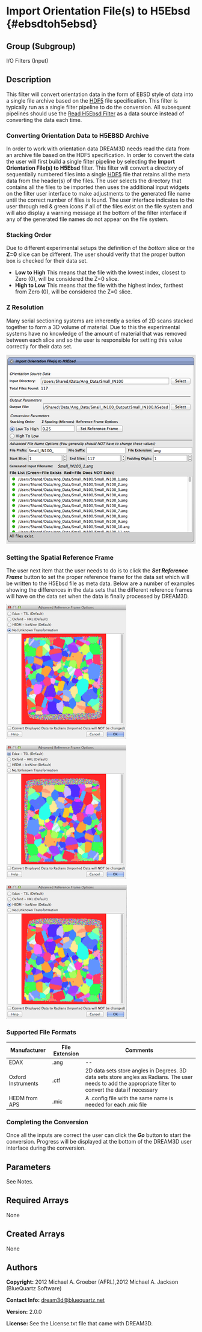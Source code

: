 Import Orientation File(s) to H5Ebsd {#ebsdtoh5ebsd}
======

## Group (Subgroup) ##
I/O Filters (Input)

## Description ##
This filter will convert orientation data in the form of EBSD style of data into a single file archive based on the [HDF5](http://www.hdfgroup.org) file specification. This filter is typically run as a single filter pipeline to do the conversion. All subsequent pipelines should use the [Read H5Ebsd Filter](readh5ebsd.html) as a data source instead of converting the data each time.

### Converting Orientation Data to H5EBSD Archive ###
In order to work with orientation data DREAM3D needs read the data from an archive file based on the HDF5 specification. In order to convert the data the user will first build a single filter pipeline by selecting the **Import Orientation File(s) to H5Ebsd** filter. This filter will convert a directory of sequentially numbered files into a single [HDF5](http://www.hdfgroup.org) file that retains all the meta data from the header(s) of the files. The user selects the directory that contains all the files to be imported then uses the additional input widgets on the filter user interface to make adjustments to the generated file name until the correct number of files is found. The user interface indicates to the user through red & green icons if all of the files exist on the file system and will also display a warning message at the bottom of the filter interface if any of the generated file names do not appear on the file system.

### Stacking Order ###
Due to different experimental setups the definition of the _bottom_ slice or the **Z=0** slice can be different. The user should verify that the proper button box is checked for their data set. 

+ **Low to High** This means that the file with the lowest index, closest to Zero (0), will be considered the Z=0 slice.
+ **High to Low** This means that the file with the highest index, farthest from Zero (0), will be considered the Z=0 slice.

### Z Resolution ###
Many serial sectioning systems are inherently a series of 2D scans stacked together to form a 3D volume of material. Due to this the experimental systems have no knowledge of the amount of material that was removed between each slice and so the user is responsible for setting this value correctly for their data set.

![Import Orientation Files User Interface](ImportOrientationDataFilter.png)

### Setting the Spatial Reference Frame ###
The user next item that the user needs to do is to click the _**Set Reference Frame**_ button to set the proper reference frame for the data set which will be written to the H5Ebsd file as meta data. Below are a number of examples showing the differences in the data sets that the different reference frames will have on the data set when the data is finally processed by DREAM3D.

![No Transform or Unknown Manufacturer](NoUnknown_RefFrame.png)

![TSL & HKL Transform](EDAX_HKL_RefFrame.png)

![HEDM Transform](HEDM_RefFrame.png)

### Supported File Formats ###
| Manufacturer  | File Extension | Comments |  
|---------------|----------------|----------|  
| EDAX  | .ang | --|  
| Oxford Instruments | .ctf | 2D data sets store angles in Degrees. 3D data sets store angles as Radians. The user needs to add the appropriate filter to convert the data if necessary |  
| HEDM from APS | .mic | A .config file with the same name is needed for each .mic file |

### Completing the Conversion ###
Once all the inputs are correct the user can click the _**Go**_ button to start the conversion. Progress will be displayed at the bottom of the DREAM3D user interface during the conversion.


## Parameters ##
See Notes.


## Required Arrays ##
None

## Created Arrays ##
None

## Authors ##

**Copyright:** 2012 Michael A. Groeber (AFRL),2012 Michael A. Jackson (BlueQuartz Software)

**Contact Info:** dream3d@bluequartz.net

**Version:** 2.0.0

**License:**  See the License.txt file that came with DREAM3D.



